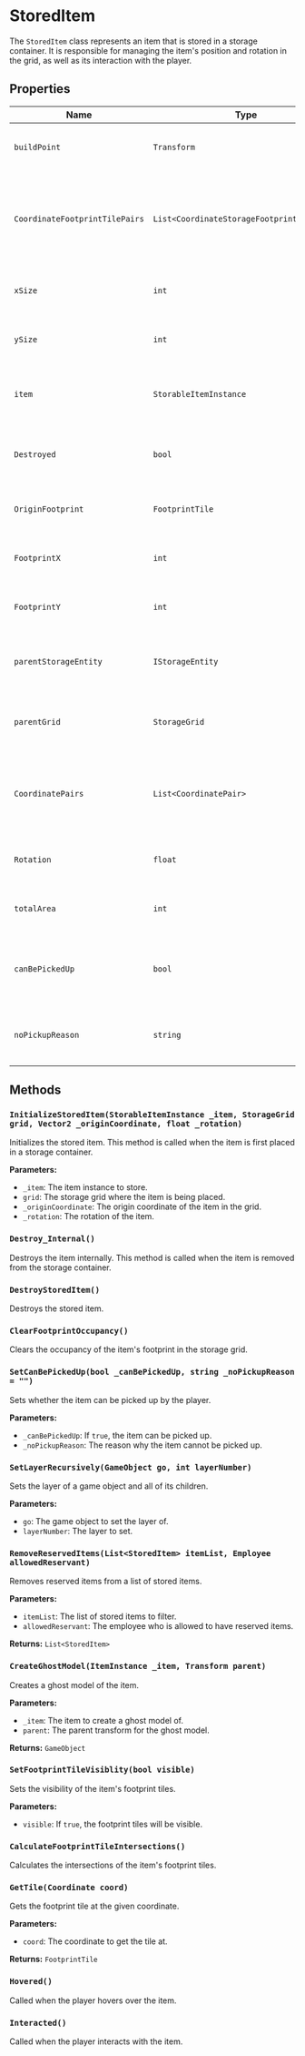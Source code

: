 # StoredItem

The `StoredItem` class represents an item that is stored in a storage container. It is responsible for managing the item's position and rotation in the grid, as well as its interaction with the player.

## Properties

| Name | Type | Description |
| --- | --- | --- |
| `buildPoint` | `Transform` | The point from which the item is built. |
| `CoordinateFootprintTilePairs` | `List<CoordinateStorageFootprintTilePair>` | A list of coordinate and footprint tile pairs that define the item's footprint. |
| `xSize` | `int` | The width of the item in grid units. |
| `ySize` | `int` | The height of the item in grid units. |
| `item` | `StorableItemInstance` | The item instance that is being stored. |
| `Destroyed` | `bool` | Returns `true` if the item has been destroyed. |
| `OriginFootprint` | `FootprintTile` | The origin footprint tile of the item. |
| `FootprintX` | `int` | The width of the item's footprint. |
| `FootprintY` | `int` | The height of the item's footprint. |
| `parentStorageEntity` | `IStorageEntity` | The storage entity that this item is stored in. |
| `parentGrid` | `StorageGrid` | The storage grid that this item is stored in. |
| `CoordinatePairs` | `List<CoordinatePair>` | A list of coordinate pairs that define the item's position in the grid. |
| `Rotation` | `float` | The rotation of the item in the grid. |
| `totalArea` | `int` | The total area of the item's footprint. |
| `canBePickedUp` | `bool` | Returns `true` if the item can be picked up by the player. |
| `noPickupReason` | `string` | The reason why the item cannot be picked up. |

## Methods

### `InitializeStoredItem(StorableItemInstance _item, StorageGrid grid, Vector2 _originCoordinate, float _rotation)`

Initializes the stored item. This method is called when the item is first placed in a storage container.

**Parameters:**

* `_item`: The item instance to store.
* `grid`: The storage grid where the item is being placed.
* `_originCoordinate`: The origin coordinate of the item in the grid.
* `_rotation`: The rotation of the item.

### `Destroy_Internal()`

Destroys the item internally. This method is called when the item is removed from the storage container.

### `DestroyStoredItem()`

Destroys the stored item.

### `ClearFootprintOccupancy()`

Clears the occupancy of the item's footprint in the storage grid.

### `SetCanBePickedUp(bool _canBePickedUp, string _noPickupReason = "")`

Sets whether the item can be picked up by the player.

**Parameters:**

* `_canBePickedUp`: If `true`, the item can be picked up.
* `_noPickupReason`: The reason why the item cannot be picked up.

### `SetLayerRecursively(GameObject go, int layerNumber)`

Sets the layer of a game object and all of its children.

**Parameters:**

* `go`: The game object to set the layer of.
* `layerNumber`: The layer to set.

### `RemoveReservedItems(List<StoredItem> itemList, Employee allowedReservant)`

Removes reserved items from a list of stored items.

**Parameters:**

* `itemList`: The list of stored items to filter.
* `allowedReservant`: The employee who is allowed to have reserved items.

**Returns:** `List<StoredItem>`

### `CreateGhostModel(ItemInstance _item, Transform parent)`

Creates a ghost model of the item.

**Parameters:**

* `_item`: The item to create a ghost model of.
* `parent`: The parent transform for the ghost model.

**Returns:** `GameObject`

### `SetFootprintTileVisiblity(bool visible)`

Sets the visibility of the item's footprint tiles.

**Parameters:**

* `visible`: If `true`, the footprint tiles will be visible.

### `CalculateFootprintTileIntersections()`

Calculates the intersections of the item's footprint tiles.

### `GetTile(Coordinate coord)`

Gets the footprint tile at the given coordinate.

**Parameters:**

* `coord`: The coordinate to get the tile at.

**Returns:** `FootprintTile`

### `Hovered()`

Called when the player hovers over the item.

### `Interacted()`

Called when the player interacts with the item.
